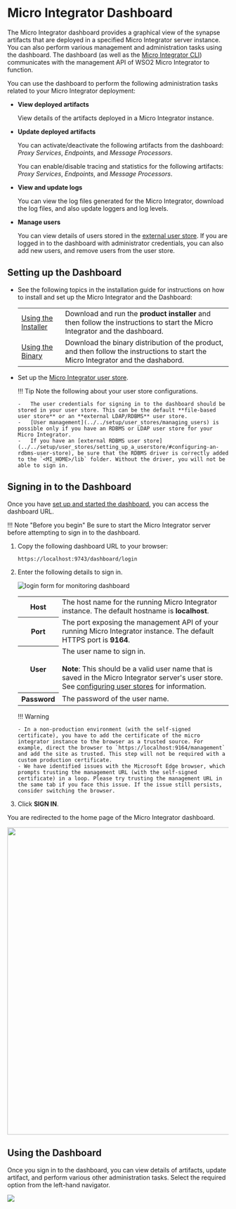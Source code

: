 # Micro Integrator Dashboard

The Micro Integrator dashboard provides a graphical view of the synapse artifacts that are deployed in a specified Micro Integrator server instance. You can also perform various management and administration tasks using the dashboard. The dashboard (as well as the [Micro Integrator CLI](../../administer-and-observe/using-the-command-line-interface)) communicates with the management API of WSO2 Micro Integrator to function.

You can use the dashboard to perform the following administration tasks related to your Micro Integrator deployment:

-   <b>View deployed artifacts</b>

    View details of the artifacts deployed in a Micro Integrator instance.

-   <b>Update deployed artifacts</b>

    You can activate/deactivate the following artifacts from the dashboard: <i>Proxy Services</i>, <i>Endpoints</i>, and <i>Message Processors</i>.

    You can enable/disable tracing and statistics for the following artifacts: <i>Proxy Services</i>, <i>Endpoints</i>, and <i>Message Processors</i>.

-   <b>View and update logs</b>

    You can view the log files generated for the Micro Integrator, download the log files, and also update loggers and log levels.

-   <b>Manage users</b>

    You can view details of users stored in the [external user store](../../setup/user_stores/managing_users). If you are logged in to the dashboard with administrator credentials, you can also add new users, and remove users from the user store.

## Setting up the Dashboard

-	See the following topics in the installation guide for instructions on how to install and set up the Micro Integrator and the Dashboard:

	<table>
	    <tr>
	        <td>
	            <a href="../../setup/installation/install_in_vm_installer">Using the Installer</a>
	        </td>
	        <td>
	            Download and run the <b>product installer</b> and then follow the instructions to start the Micro Integrator and the dashboard.
	        </td>
	    </tr>
	    <tr>
	        <td>
	            <a href="../../setup/installation/install_in_vm_binary">Using the Binary</a>
	        </td>
	        <td>
	            Download the binary distribution of the product, and then follow the instructions to start the Micro Integrator and the dashabord.
	        </td>
	    </tr>
	</table>

-	Set up the [Micro Integrator user store](../../setup/user_stores/setting_up_a_userstore).

	!!! Tip
		Note the following about your user store configurations.

		-	The user credentials for signing in to the dashboard should be stored in your user store. This can be the default **file-based user store** or an **external LDAP/RDBMS** user store.
		-	[User management](../../setup/user_stores/managing_users) is possible only if you have an RDBMS or LDAP user store for your Micro Integrator.
		-	If you have an [external RDBMS user store](../../setup/user_stores/setting_up_a_userstore/#configuring-an-rdbms-user-store), be sure that the RDBMS driver is correctly added to the `<MI_HOME>/lib` folder. Without the driver, you will not be able to sign in.

## Signing in to the Dashboard

Once you have [set up and started the dashboard](#setting-up-the-dashboard), you can access the dashboard URL.

!!! Note "Before you begin"
    Be sure to start the Micro Integrator server before attempting to sign in to the dashboard.
  
1.  Copy the following dashboard URL to your browser:

    ```bash
    https://localhost:9743/dashboard/login
    ```

2.  Enter the following details to sign in.

    ![login form for monitoring dashboard](../assets/img/monitoring-dashboard/login.png)

    <table>
        <tr>
            <th>
                Host
            </th>
            <td>
                The host name for the running Micro Integrator instance. The default hostname is <b>localhost</b>.
            </td>
        </tr>
        <tr>
            <th>
                Port
            </th>
            <td>
                The port exposing the management API of your running Micro Integrator instance. The default HTTPS port is <b>9164</b>.
            </td>
        </tr>
        <tr>
            <th>
                User
            </th>
            <td>
                The user name to sign in.</br></br>
                <b>Note</b>: This should be a valid user name that is saved in the Micro Integrator server's user store. See <a href="../../setup/user_stores/setting_up_a_userstore">configuring user stores</a> for information.
            </td>
        </tr>
        <tr>
            <th>
                Password
            </th>
            <td>
                The password of the user name.
            </td>
        </tr>
    </table> 

    !!! Warning

        - In a non-production environment (with the self-signed certificate), you have to add the certificate of the micro integrator instance to the browser as a trusted source. For example, direct the browser to `https://localhost:9164/management` and add the site as trusted. This step will not be required with a custom production certificate.
        - We have identified issues with the Microsoft Edge browser, which prompts trusting the management URL (with the self-signed certificate) in a loop. Please try trusting the management URL in the same tab if you face this issue. If the issue still persists, consider switching the browser.

3.  Click <b>SIGN IN</b>.

You are redirected to the home page of the Micro Integrator dashboard.
     
<img src="../../assets/img/monitoring-dashboard/dashboard-artifact-home.png" width="700">

## Using the Dashboard

Once you sign in to the dashboard, you can view details of artifacts, update artifact, and perform various other administration tasks. Select the required option from the left-hand navigator.

<img src="../../assets/img/monitoring-dashboard/dashboard-artifact-list.png">

<!--
### Proxy Services

Select this option to manage proxy services deployed in the Micro Integrator instance.

<img src="../../assets/img/monitoring-dashboard/dashboard-proxy-service-1.png">

You can view details, and update the <b>status</b> and enable <b>tracing</b>/<b>statistics</b> for each proxy service.

<img src="../../assets/img/monitoring-dashboard/dashboard-proxy-service-2.png">

### Endpoints

Select this option to manage endpoint artifacts deployed in the Micro Integrator instance.

<img src="../../assets/img/monitoring-dashboard/dashboard-endpoint-1.png">

You can view details, update the <b>status</b>, and enable <b>tracing</b>/<b>statistics</b> for each endpoint.

<img src="../../assets/img/monitoring-dashboard/dashboard-endpoint-2.png">

### Inbound Endpoints

Select this option to manage inbound endpoint artifacts deployed in the Micro Integrator instance.

<img src="../../assets/img/monitoring-dashboard/dashboard-inbound-endpoint-1.png">

You can view details of each inbound endpoint as shown below.

<img src="../../assets/img/monitoring-dashboard/dashboard-inbound-endpoint-2.png">

### Message Processors

Select this option to manage message processor artifacts deployed in the Micro Integrator instance.

<img src="../../assets/img/monitoring-dashboard/dashboard-message-processor-1.png">

You can view details, update the <b>status</b>, and enable <b>tracing</b>/<b>statistics</b> for each message processor.

<img src="../../assets/img/monitoring-dashboard/dashboard-message-processor-1.png">

### Message Stores

Select this option to manage message store artifacts deployed in the Micro Integrator instance.

<img src="../../assets/img/monitoring-dashboard/dashboard-message-store-1.png">

You can view details of each message store as shown below.

<img src="../../assets/img/monitoring-dashboard/dashboard-message-store-2.png">

### API

Select this option to manage REST API artifacts deployed in the Micro Integrator instance.

<img src="../../assets/img/monitoring-dashboard/dashboard-api-1.png">

You can view details and update <b>tracing</b> for each API as shown below.

<img src="../../assets/img/monitoring-dashboard/dashboard-api-2.png">

### Templates

Select this option to manage templates artifacts deployed in the Micro Integrator instance.

<img src="../../assets/img/monitoring-dashboard/dashboard-template-1.png">

You can view details for each template as shown below.

<img src="../../assets/img/monitoring-dashboard/dashboard-template-2.png">

### Sequences

Select this option to manage sequence artifacts deployed in the Micro Integrator instance.

<img src="../../assets/img/monitoring-dashboard/dashboard-sequence-1.png">

You can view details and update <b>tracing</b> for each sequence as shown below.

<img src="../../assets/img/monitoring-dashboard/dashboard-template-2.png">

### Tasks

Select this option to manage scheduled tasks deployed in the Micro Integrator instance.

<img src="../../assets/img/monitoring-dashboard/dashboard-task-1.png">

You can view details for each task as shown below.

<img src="../../assets/img/monitoring-dashboard/dashboard-task-2.png">

### Local Entries

Select this option to manage local entries deployed in the Micro Integrator instance.

<img src="../../assets/img/monitoring-dashboard/dashboard-localentry-1.png">

You can view details for each local entry as shown below.

<img src="../../assets/img/monitoring-dashboard/dashboard-localentry-2.png">

### Data Services

Select this option to manage data services deployed in the Micro Integrator instance.

<img src="../../assets/img/monitoring-dashboard/dashboard-dataservice-1.png">

You can view details for each data service as shown below.

<img src="../../assets/img/monitoring-dashboard/dashboard-dataservice-2.png">

### Connectors

Select this option to manage connector artifacts deployed in the Micro Integrator instance.

<img src="../../assets/img/monitoring-dashboard/dashboard-connector-1.png">

You can view details for each connector as shown below.

<img src="../../assets/img/monitoring-dashboard/dashboard-connector-2.png">

### Carbon Applications

Select this option to see the list of composite applications deployed in the Micro Integrator instance.

<img src="../../assets/img/monitoring-dashboard/dashboard-capp.png">

### Log Files

Select this option to view and download log files of the Micro Integrator instance.

<img src="../../assets/img/monitoring-dashboard/dashboard-view-logs.png">

### Log Configs

Select this option to manage the log4j loggers of the Micro Integrator instance.

To view log configs and update log levels:

<img src="../../assets/img/monitoring-dashboard/dashboard-logger-1.png">

To add new loggers:

<img src="../../assets/img/monitoring-dashboard/dashboard-logger-2.png">

### Users

Select this option to manage the users of the Micro Integrator instance. These users are stored in the external user store connected to the Micro Integrator.

To view and remove users:

<img src="../../assets/img/monitoring-dashboard/dashboard-users-1.png" width="700">

To add new users:

<img src="../../assets/img/monitoring-dashboard/dashboard-users-2.png" width="700">
-->
